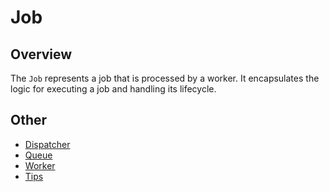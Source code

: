 # Job

## Overview
The `Job` represents a job that is processed by a worker. It encapsulates the logic for executing a job and handling its lifecycle.

## Other
* [Dispatcher](https://github.com/knfs-library/bbq/blob/master/docs/DISPATCHER.md)
* [Queue](https://github.com/knfs-library/bbq/blob/master/docs/QUEUE.md)
* [Worker](https://github.com/knfs-library/bbq/blob/master/docs/WORKER.md)
* [Tips](https://github.com/knfs-library/bbq/blob/master/docs/TIP.md)


